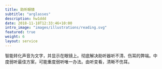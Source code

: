 ```yaml
---
title: 助听眼镜
subtitle: "arglasses"
description: hw1ddd
date: 2018-11-18T12:33:46+10:00
intro_image: "images/illustrations/reading.svg"
featured: true
weight: 6
layout: service
---
```

智能转化声音为文字，并显示在眼镜上。彻底解决助听器听不清、伤耳的弊端。中度弱听最佳方案，可能重度弱听唯一办法。由听变看，清晰不伤耳。